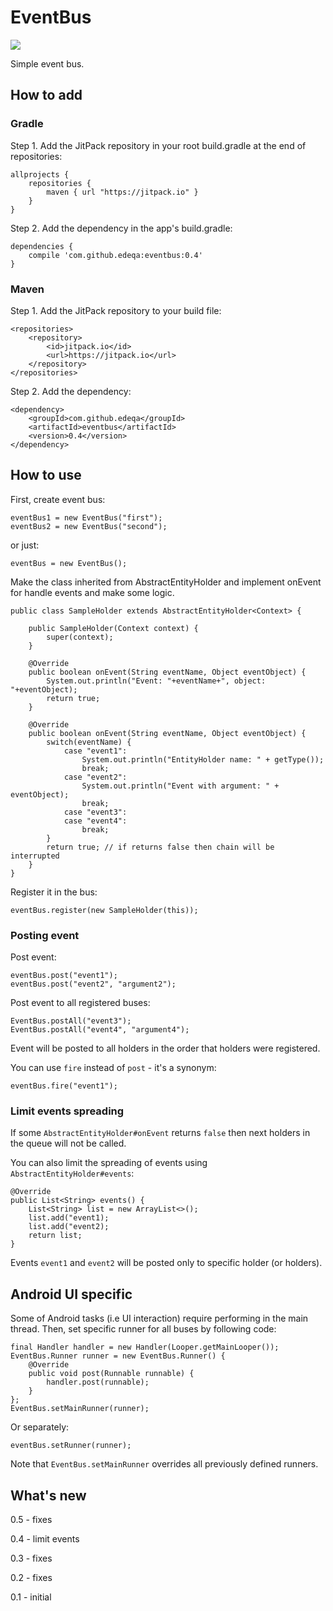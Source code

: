 # EventBus

[![](https://jitpack.io/v/edeqa/eventbus.svg)](https://jitpack.io/#edeqa/eventbus)

Simple event bus.

## How to add

### Gradle

Step 1. Add the JitPack repository in your root build.gradle at the end of repositories:

    allprojects {
        repositories {
            maven { url "https://jitpack.io" }
        }
    }

Step 2. Add the dependency in the app's build.gradle:

    dependencies {
        compile 'com.github.edeqa:eventbus:0.4'
    }

### Maven

Step 1. Add the JitPack repository to your build file:

    <repositories>
        <repository>
            <id>jitpack.io</id>
            <url>https://jitpack.io</url>
        </repository>
    </repositories>
    
Step 2. Add the dependency:

    <dependency>
        <groupId>com.github.edeqa</groupId>
        <artifactId>eventbus</artifactId>
        <version>0.4</version>
    </dependency>

## How to use

First, create event bus:

    eventBus1 = new EventBus("first");
    eventBus2 = new EventBus("second");

or just:

    eventBus = new EventBus();

Make the class inherited from AbstractEntityHolder and implement onEvent for handle events and make some logic.

    public class SampleHolder extends AbstractEntityHolder<Context> {

        public SampleHolder(Context context) {
            super(context);
        }

        @Override
        public boolean onEvent(String eventName, Object eventObject) {
            System.out.println("Event: "+eventName+", object: "+eventObject);
            return true;
        }

        @Override
        public boolean onEvent(String eventName, Object eventObject) {
            switch(eventName) {
                case "event1":
                    System.out.println("EntityHolder name: " + getType());
                    break;
                case "event2":
                    System.out.println("Event with argument: " + eventObject);
                    break;
                case "event3":
                case "event4":
                    break;
            }
            return true; // if returns false then chain will be interrupted
        }
    }

Register it in the bus:

    eventBus.register(new SampleHolder(this));

### Posting event

Post event:

    eventBus.post("event1");
    eventBus.post("event2", "argument2");

Post event to all registered buses:

    EventBus.postAll("event3");
    EventBus.postAll("event4", "argument4");

Event will be posted to all holders in the order that holders were registered.

You can use `fire` instead of `post` - it's a synonym:

    eventBus.fire("event1");

### Limit events spreading

If some `AbstractEntityHolder#onEvent` returns `false` then next holders in the queue will not be called.

You can also limit the spreading of events using `AbstractEntityHolder#events`:

    @Override
    public List<String> events() {
        List<String> list = new ArrayList<>();
        list.add("event1);
        list.add("event2);
        return list;
    }

Events `event1` and `event2` will be posted only to specific holder (or holders).

## Android UI specific

Some of Android tasks (i.e UI interaction) require performing in the main thread. Then, set specific runner for all buses by following code:

    final Handler handler = new Handler(Looper.getMainLooper());
    EventBus.Runner runner = new EventBus.Runner() {
        @Override
        public void post(Runnable runnable) {
            handler.post(runnable);
        }
    };
    EventBus.setMainRunner(runner);

Or separately:

    eventBus.setRunner(runner);

Note that `EventBus.setMainRunner` overrides all previously defined runners.

## What's new

0.5 - fixes

0.4 - limit events

0.3 - fixes

0.2 - fixes

0.1 - initial
